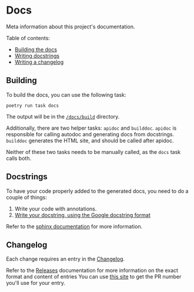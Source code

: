 # Docs
Meta information about this project's documentation.

Table of contents:
- [Building the docs](#Building)
- [Writing docstrings](#Docstrings)
- [Writing a changelog](#Changelog)


## Building
To build the docs, you can use the following task:
```shell
poetry run task docs
```

The output will be in the [`/docs/build`](.) directory.

Additionally, there are two helper tasks: `apidoc` and `builddoc`.
`apidoc` is responsible for calling autodoc and generating docs from docstrings.
`builddoc` generates the HTML site, and should be called after apidoc.

Neither of these two tasks needs to be manually called, as the `docs` task calls both.


## Docstrings
To have your code properly added to the generated docs, you need to do a couple of things:
1. Write your code with annotations.
2. [Write your docstring, using the Google docstring format][google]

Refer to the [sphinx documentation][docstring-sections] for more information.


[google]: https://sphinxcontrib-napoleon.readthedocs.io/en/latest/example_google.html
[docstring-sections]: https://www.sphinx-doc.org/en/master/usage/extensions/napoleon.html#docstring-sections


## Changelog
Each change requires an entry in the [Changelog](./changelog.rst).

Refer to the [Releases][releases] documentation for more information on the exact format and content of entries
You can use [this site][releases] to get the PR number you'll use for your entry.


[next]: https://ichard26.github.io/next-pr-number/?owner=python-discord&name=bot-core
[releases]: https://releases.readthedocs.io/en/latest/concepts.html
